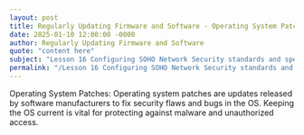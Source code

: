 ```yaml
---
layout: post
title: Regularly Updating Firmware and Software - Operating System Patches
date: 2025-01-10 12:00:00 -0000
author: Regularly Updating Firmware and Software
quote: "content here"
subject: "Lesson 16 Configuring SOHO Network Security standards and specifications"
permalink: "/Lesson 16 Configuring SOHO Network Security standards and specifications/Regularly Updating Firmware and Software/Regularly Updating Firmware and Software - Operating System Patches"
---
```


Operating System Patches: Operating system patches are updates released by software manufacturers to fix security flaws and bugs in the OS. Keeping the OS current is vital for protecting against malware and unauthorized access.
